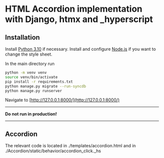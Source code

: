 # HTML Accordion implementation with Django, htmx and _hyperscript

## Installation

Install [Python 3.10](https://www.python.org/) if necessary.
Install and configure [Node.js](https://nodejs.org/) if you want to change the style sheet.

In the main directory run

```bash
python -m venv venv
source venv/bin/activate
pip install -r requirements.txt
python manage.py migrate --run-syncdb
python manage.py runserver
```

Navigate to [http://127.0.0.1:8000/](http://127.0.0.1:8000/)

---
**Do not run in production!**

---

## Accordion

The relevant code is located in ./templates/accordion.html and in ./Accordion/static/behavior/accordion_click._hs
